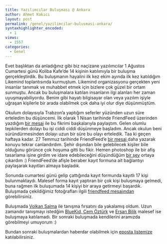 ```yaml
---
title: Yazılımcılar Buluşması @ Ankara
author: Ahmet Kakıcı
layout: post
permalink: /genel/yazilimcilar-bulusmasi-ankara/
syntaxhighlighter_encoded:
  - 1
views:
  - 1557
categories:
  - Genel
---
```

Evet başlıktan da anladığınız gibi biz naçizane yazılımcılar 1 Ağustos Cumartesi günü Koliba Kafe&#8217;de 14 kişinin katılımıyla bir buluşma gerçekleştirdik. Bu buluşmanın hayalini ilk kez ekim ayında ilk kez katıldığım Likemind toplantısında kurmuştum. Likemind organizasyonu gerçekten yeni insanlar tanımak ve muhabbet etmek için bizlere çok güzel bir ortam sunmuştu. Ancak bu buluşmalara katılan insanların ilgi alanları her zaman uyuşmayabiliyordu. Benim gibi hayatı bilgisayar olan veya yazılım işiyle uğraşan kişilerle bir arada olabilmek çok daha iyi olur diye düşünmüştüm.

<!--more-->

Okulum dolayısıyla Trabzon&#8217;a yaptığım seferler yüzünden uzun süre erteledim bu düşüncemi. İlk olarak 1 Nisan tarihinde FriendFeed üzerinden yazdığım <a title="FriendFeed" href="http://friendfeed.com/ahmetkakici/f214c23c/ankara-da-yazlmla-ugrasan-kisiler-toplansak" target="_self">bir mesaj</a> ile bu fikrimi başkalarıyla paylaştım. Gelen olumlu tepkilerden dolayı bu işi ciddi ciddi düşünmeye başladım. Ancak okulun beni süründürmesinden dolayı uzun bir süre bu olayı erteledik. Taa ki geçen haftaya kadar. 27 Temmuz tarihinde FriendFeed&#8217;e <a title="FriendFeed" href="http://friendfeed.com/ahmetkakici/2e5f2ff1/1-agustos-cumartesi-gunu-ankara-kzlay-koliba-da" target="_self">bir mesaj </a>daha yazarak konuyu tekrar canlandırdım. Şehir dışından bile gelebilecek kişiler bile olduğunu görünce çok hoşuma gitti bu fikir. Hemen photoshop ile bir afiş tasarlama işine girdim ve idare edebileceğini düşündüğüm <a title="Afiş" href="http://friendfeed-media.com/c975bd11c048263c2c85b8afe8e4bcd201b6bf98" target="_self">bir şey</a> ortaya çıkardım :) FriendFeed&#8217;de afişle beraber kayıt formuna ait bağlantıyı paylaşarak kayıtları almaya başladık.

Sonunda cumartesi günü gelip çattığında kayıt formunda kayıtlı 17 kişi bulunmaktaydı. Malesef forma kayıt yaptıran bir çok kişi buluşmaya gelmedi, buna rağmen ilk buluşumada 14 kişiyi bir araya getirmeyi başardık. Buluşmada çekildiğimiz fotoğrafları ilgili <a title="FriendFeed" href="http://friendfeed.com/ahmetkakici/016d24b6/yazlmclar-bulusmasndan-szan-ilk-goruntuler" target="_self">friendfeed mesajından</a> görebilirsiniz.

Buluşmada <a title="Volkan Salma - Blog" href="http://volkansalma.blogspot.com" target="_self">Volkan Salma</a> ile tanışma fırsatını da yakalamış oldum. Uzun zamandır tanışmayı istedğim <a title="BlueKid - Blog" href="http://derindelimavi.blogspot.com/" target="_self">BlueKid</a>,<a title="Cem Öztürk - FriendFeed" href="http://friendfeed.com/cemozturk" target="_self"> Cem Öztürk</a> ve <a title="Ersan Bilik - Blog" href="http://www.codart.com.tr/blog/Default.aspx" target="_self">Ersan Bilik</a> malesef ise buluşmaya katılamadı. Bir sonraki buluşmada kendilerini aramızda görebilmeyi umuyorum :)

Bundan sonraki buluşmalardan haberdar olabilmek için <a title="Eposta Listesi" href="http://spreadsheets.google.com/viewform?formkey=dEIzTHJCdGlwNU55bDg0Mk8wb1RQZmc6MA.." target="_self">eposta listemize</a> katılabilirsiniz.